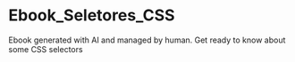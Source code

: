 # Ebook_Seletores_CSS
Ebook generated with AI and managed by human. Get ready to know about some CSS selectors
